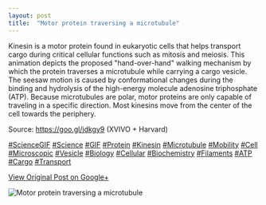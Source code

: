 ```yaml
---
layout: post
title:  "Motor protein traversing a microtubule"
---
```


Kinesin is a motor protein found in eukaryotic cells that helps transport
cargo during critical cellular functions such as mitosis and meiosis. This
animation depicts the proposed "hand-over-hand" walking mechanism by which the
protein traverses a microtubule while carrying a cargo vesicle. The seesaw
motion is caused by conformational changes during the binding and hydrolysis
of the high-energy molecule adenosine triphosphate (ATP). Because microtubules
are polar, motor proteins are only capable of traveling in a specific
direction. Most kinesins move from the center of the cell towards the
periphery.  
  
Source: <https://goo.gl/jdkgy9> (XVIVO + Harvard)  
  
[#ScienceGIF](https://plus.google.com/s/%23ScienceGIF/posts)
[#Science](https://plus.google.com/s/%23Science/posts)
[#GIF](https://plus.google.com/s/%23GIF/posts)
[#Protein](https://plus.google.com/s/%23Protein/posts)
[#Kinesin](https://plus.google.com/s/%23Kinesin/posts)
[#Microtubule](https://plus.google.com/s/%23Microtubule/posts)
[#Mobility](https://plus.google.com/s/%23Mobility/posts)
[#Cell](https://plus.google.com/s/%23Cell/posts)
[#Microscopic](https://plus.google.com/s/%23Microscopic/posts)
[#Vesicle](https://plus.google.com/s/%23Vesicle/posts)
[#Biology](https://plus.google.com/s/%23Biology/posts)
[#Cellular](https://plus.google.com/s/%23Cellular/posts)
[#Biochemistry](https://plus.google.com/s/%23Biochemistry/posts)
[#Filaments](https://plus.google.com/s/%23Filaments/posts)
[#ATP](https://plus.google.com/s/%23ATP/posts)
[#Cargo](https://plus.google.com/s/%23Cargo/posts)
[#Transport](https://plus.google.com/s/%23Transport/posts)

[View Original Post on Google+](https://plus.google.com/+ColinSullender/posts/hr1uG3mK33Q)

![Motor protein traversing a microtubule](/assets/img/2017-03-25-Motor-protein-traversing-a-microtubule.gif)

